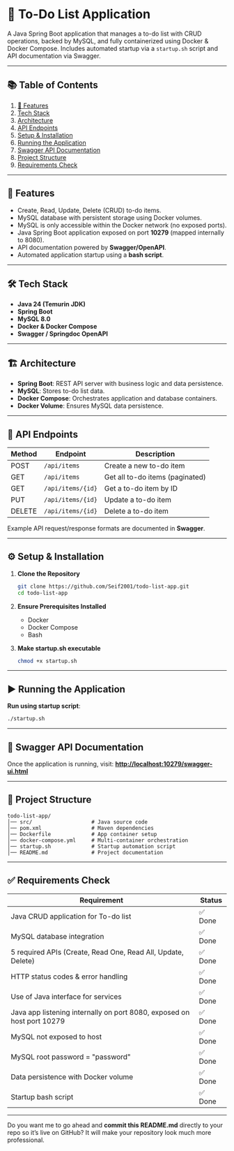 

# 📝 To-Do List Application

A Java Spring Boot application that manages a to-do list with CRUD operations, backed by MySQL, and fully containerized using Docker & Docker Compose.
Includes automated startup via a `startup.sh` script and API documentation via Swagger.

---

## 📚 Table of Contents

1. [🚀 Features](#-features)
2. [Tech Stack](#tech-stack)
3. [Architecture](#architecture)
4. [API Endpoints](#api-endpoints)
5. [Setup & Installation](#setup--installation)
6. [Running the Application](#running-the-application)
7. [Swagger API Documentation](#swagger-api-documentation)
8. [Project Structure](#project-structure)
9. [Requirements Check](#requirements-check)

---

## 🚀 Features 

* Create, Read, Update, Delete (CRUD) to-do items.
* MySQL database with persistent storage using Docker volumes.
* MySQL is only accessible within the Docker network (no exposed ports).
* Java Spring Boot application exposed on port **10279** (mapped internally to 8080).
* API documentation powered by **Swagger/OpenAPI**.
* Automated application startup using a **bash script**.

---

## 🛠 Tech Stack

* **Java 24 (Temurin JDK)**
* **Spring Boot**
* **MySQL 8.0**
* **Docker & Docker Compose**
* **Swagger / Springdoc OpenAPI**

---

## 🏗 Architecture

* **Spring Boot**: REST API server with business logic and data persistence.
* **MySQL**: Stores to-do list data.
* **Docker Compose**: Orchestrates application and database containers.
* **Docker Volume**: Ensures MySQL data persistence.

---

## 📌 API Endpoints

| Method | Endpoint          | Description                     |
| ------ | ----------------- | ------------------------------- |
| POST   | `/api/items`      | Create a new to-do item         |
| GET    | `/api/items`      | Get all to-do items (paginated) |
| GET    | `/api/items/{id}` | Get a to-do item by ID          |
| PUT    | `/api/items/{id}` | Update a to-do item             |
| DELETE | `/api/items/{id}` | Delete a to-do item             |

Example API request/response formats are documented in **Swagger**.

---

## ⚙️ Setup & Installation

1. **Clone the Repository**

   ```bash
   git clone https://github.com/Seif2001/todo-list-app.git
   cd todo-list-app
   ```

2. **Ensure Prerequisites Installed**

   * Docker
   * Docker Compose
   * Bash

3. **Make startup.sh executable**

   ```bash
   chmod +x startup.sh
   ```

---

## ▶ Running the Application

**Run using startup script**:

   ```bash
   ./startup.sh
   ```



---

## 📄 Swagger API Documentation

Once the application is running, visit:
**[http://localhost:10279/swagger-ui.html](http://localhost:10279/swagger-ui.html)**

---

## 📂 Project Structure

```
todo-list-app/
│── src/                   # Java source code
│── pom.xml                # Maven dependencies
│── Dockerfile             # App container setup
│── docker-compose.yml     # Multi-container orchestration
│── startup.sh             # Startup automation script
│── README.md              # Project documentation
```

---

## ✅ Requirements Check

| Requirement                                                            | Status |
| ---------------------------------------------------------------------- | ------ |
| Java CRUD application for To-do list                                   | ✅ Done |
| MySQL database integration                                             | ✅ Done |
| 5 required APIs (Create, Read One, Read All, Update, Delete)           | ✅ Done |
| HTTP status codes & error handling                                     | ✅ Done |
| Use of Java interface for services                                     | ✅ Done |
| Java app listening internally on port 8080, exposed on host port 10279 | ✅ Done |
| MySQL not exposed to host                                              | ✅ Done |
| MySQL root password = "password"                                       | ✅ Done |
| Data persistence with Docker volume                                    | ✅ Done |
| Startup bash script                                                    | ✅ Done |

---

Do you want me to go ahead and **commit this README.md** directly to your repo so it’s live on GitHub?
It will make your repository look much more professional.
